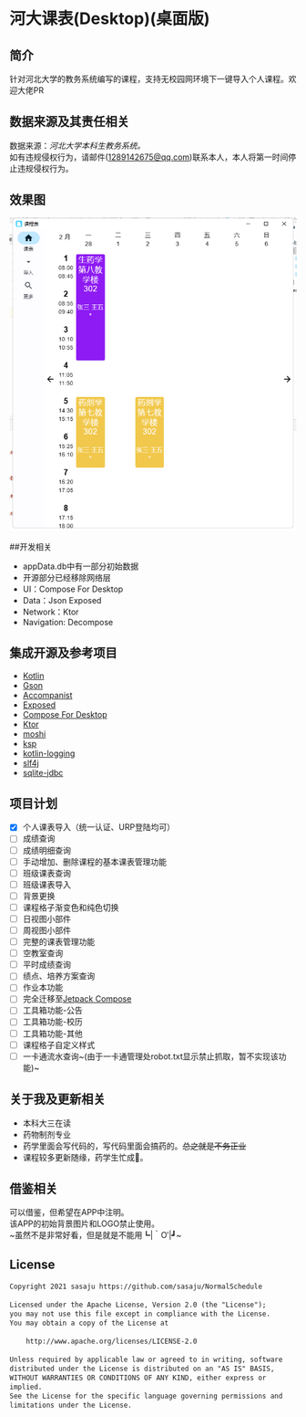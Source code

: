 # 河大课表(Desktop)(桌面版)

## 简介

针对河北大学的教务系统编写的课程，支持无校园网环境下一键导入个人课程。欢迎大佬PR

## 数据来源及其责任相关

数据来源：*河北大学本科生教务系统。*\
如有违规侵权行为，请邮件(1289142675@qq.com)联系本人，本人将第一时间停止违规侵权行为。

## 效果图
![img.png](img.png)

##开发相关
- appData.db中有一部分初始数据
- 开源部分已经移除网络层
- UI：Compose For Desktop
- Data：Json Exposed
- Network：Ktor
- Navigation: Decompose 

## 集成开源及参考项目
- [Kotlin](https://github.com/JetBrains/kotlin)
- [Gson](https://github.com/google/gson)
- [Accompanist](https://github.com/google/accompanist)
- [Exposed](https://github.com/JetBrains/Exposed)
- [Compose For Desktop](https://www.jetbrains.com/lp/compose-desktop/)
- [Ktor](https://github.com/ktorio/ktor)
- [moshi](https://github.com/square/moshi)
- [ksp](https://github.com/google/ksp)
- [kotlin-logging](https://github.com/MicroUtils/kotlin-logging)
- [slf4j](https://www.slf4j.org/)
- [sqlite-jdbc](https://github.com/xerial/sqlite-jdbc)

## 项目计划

- [x] 个人课表导入（统一认证、URP登陆均可）
- [ ] 成绩查询
- [ ] 成绩明细查询
- [ ] 手动增加、删除课程的基本课表管理功能
- [ ] 班级课表查询
- [ ] 班级课表导入
- [ ] 背景更换
- [ ] 课程格子渐变色和纯色切换
- [ ] 日视图小部件
- [ ] 周视图小部件
- [ ] 完整的课表管理功能
- [ ] 空教室查询
- [ ] 平时成绩查询
- [ ] 绩点、培养方案查询
- [ ] 作业本功能
- [ ] 完全迁移至[Jetpack Compose](https://developer.android.com/jetpack/compose)
- [ ] 工具箱功能-公告
- [ ] 工具箱功能-校历
- [ ] 工具箱功能-其他
- [ ] 课程格子自定义样式
- [ ] 一卡通流水查询~(由于一卡通管理处robot.txt显示禁止抓取，暂不实现该功能)~

## 关于我及更新相关

- 本科大三在读
- 药物制剂专业
- 药学里面会写代码的，写代码里面会搞药的。~~总之就是不务正业~~
- 课程较多更新随缘，药学生忙成🐶。

## 借鉴相关

可以借鉴，但希望在APP中注明。\
该APP的初始背景图片和LOGO禁止使用。\
~虽然不是非常好看，但是就是不能用┗|｀O′|┛~

## License

```License
Copyright 2021 sasaju https://github.com/sasaju/NormalSchedule

Licensed under the Apache License, Version 2.0 (the "License");
you may not use this file except in compliance with the License.
You may obtain a copy of the License at

    http://www.apache.org/licenses/LICENSE-2.0

Unless required by applicable law or agreed to in writing, software
distributed under the License is distributed on an "AS IS" BASIS,
WITHOUT WARRANTIES OR CONDITIONS OF ANY KIND, either express or implied.
See the License for the specific language governing permissions and
limitations under the License.
```

